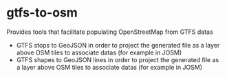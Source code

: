# gtfs-to-osm
Provides tools that facilitate populating OpenStreetMap from GTFS datas
- GTFS stops to GeoJSON in order to project the generated file as a layer above OSM tiles to associate datas (for example in JOSM)
- GTFS shapes to GeoJSON lines in order to project the generated file as a layer above OSM tiles to associate datas (for example in JOSM)
